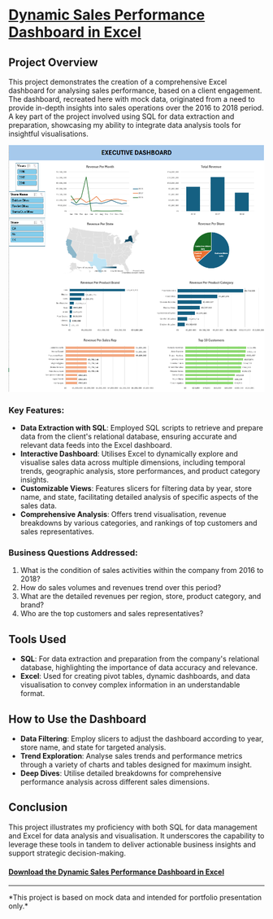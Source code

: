 <p align="justify">
  
# [Dynamic Sales Performance Dashboard in Excel](https://docs.google.com/spreadsheets/d/1EZkgvIwF-vWaWHkQN1rGzuRWkaEFTIVh/edit?usp=sharing&ouid=115673217780982686833&rtpof=true&sd=true)
## Project Overview
This project demonstrates the creation of a comprehensive Excel dashboard for analysing sales performance, based on a client engagement. The dashboard, recreated here with mock data, originated from a need to provide in-depth insights into sales operations over the 2016 to 2018 period. A key part of the project involved using SQL for data extraction and preparation, showcasing my ability to integrate data analysis tools for insightful visualisations.

<img src="images/full_dashboard.png?raw=true"/>

### Key Features:
- **Data Extraction with SQL**: Employed SQL scripts to retrieve and prepare data from the client's relational database, ensuring accurate and relevant data feeds into the Excel dashboard.
- **Interactive Dashboard**: Utilises Excel to dynamically explore and visualise sales data across multiple dimensions, including temporal trends, geographic analysis, store performances, and product category insights.
- **Customizable Views**: Features slicers for filtering data by year, store name, and state, facilitating detailed analysis of specific aspects of the sales data.
- **Comprehensive Analysis**: Offers trend visualisation, revenue breakdowns by various categories, and rankings of top customers and sales representatives.

### Business Questions Addressed:
1. What is the condition of sales activities within the company from 2016 to 2018?
2. How do sales volumes and revenues trend over this period?
3. What are the detailed revenues per region, store, product category, and brand?
4. Who are the top customers and sales representatives?

## Tools Used
- **SQL**: For data extraction and preparation from the company's relational database, highlighting the importance of data accuracy and relevance.
- **Excel**: Used for creating pivot tables, dynamic dashboards, and data visualisation to convey complex information in an understandable format.

## How to Use the Dashboard
- **Data Filtering**: Employ slicers to adjust the dashboard according to year, store name, and state for targeted analysis.
- **Trend Exploration**: Analyse sales trends and performance metrics through a variety of charts and tables designed for maximum insight.
- **Deep Dives**: Utilise detailed breakdowns for comprehensive performance analysis across different sales dimensions.

## Conclusion
This project illustrates my proficiency with both SQL for data management and Excel for data analysis and visualisation. It underscores the capability to leverage these tools in tandem to deliver actionable business insights and support strategic decision-making.

#### [Download the Dynamic Sales Performance Dashboard in Excel](https://docs.google.com/spreadsheets/d/1EZkgvIwF-vWaWHkQN1rGzuRWkaEFTIVh/edit?usp=sharing&ouid=115673217780982686833&rtpof=true&sd=true)
---
</p>
*This project is based on mock data and intended for portfolio presentation only.*



